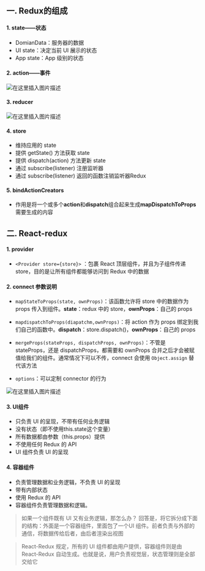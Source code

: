 ##  一. Redux的组成
####  1. state——状态
- DomianData：服务器的数据
- UI state：决定当前 UI 展示的状态
- App state：App 级别的状态

####  2. action——事件
![在这里插入图片描述](https://img-blog.csdnimg.cn/20201029102354717.png#pic_center)
####  3. reducer
![在这里插入图片描述](https://img-blog.csdnimg.cn/20201029102712757.png#pic_center)
####  4. store
- 维持应用的 state
- 提供 getState() 方法获取 state
- 提供 dispatch(action) 方法更新 state
- 通过 subscribe(listener) 注册监听器
- 通过 subscribe(listener) 返回的函数注销监听器Redux

####  5. bindActionCreators
- 作用是将一个或多个**action**和**dispatch**组合起来生成**mapDispatchToProps**需要生成的内容

##  二. React-redux
####  1. provider
- `<Provider store={store}>` ：包裹 React 顶层组件，并且为子组件传递 store，目的是让所有组件都能够访问到 Redux 中的数据

####  2. connect 参数说明
- `mapStateToProps(state, ownProps)`：该函数允许将 store 中的数据作为 props 传入到组件。**state**：redux 中的 store，**ownProps**：自己的 props

- `mapdispatchToProps(diapatchm,ownProps)`：将 action 作为 props 绑定到我们自己的函数中。**dispatch**：store.dispatch()，**ownProps**：自己的 props
- `mergeProps(stateProps, dispatchProps, ownProps)`：不管是 stateProps，还是 dispatchProps，都需要和 ownProps 合并之后才会被赋值给我们的组件。通常情况下可以不传，connect 会使用 `Object.assign` 替代该方法
- `options`：可以定制 connector 的行为

![在这里插入图片描述](https://img-blog.csdnimg.cn/20201103102854926.png?x-oss-process=image/watermark,type_ZmFuZ3poZW5naGVpdGk,shadow_10,text_aHR0cHM6Ly9ibG9nLmNzZG4ubmV0L1BlcnNpZ3VpZW5kbw==,size_16,color_FFFFFF,t_70#pic_center)
####  3. UI组件
- 只负责 UI 的呈现，不带有任何业务逻辑
- 没有状态（即不使用this.state这个变量）
- 所有数据都由参数（this.props）提供
- 不使用任何 Redux 的 API
- UI 组件负责 UI 的呈现

####  4. 容器组件
- 负责管理数据和业务逻辑，不负责 UI 的呈现
- 带有内部状态
- 使用 Redux 的 API
- 容器组件负责管理数据和逻辑。

> 如果一个组件既有 UI 又有业务逻辑，那怎么办？
> 回答是，将它拆分成下面的结构：外面是一个容器组件，里面包了一个UI 组件。前者负责与外部的通信，将数据传给后者，由后者渲染出视图

> React-Redux 规定，所有的 UI 组件都由用户提供，容器组件则是由 React-Redux 自动生成。也就是说，用户负责视觉层，状态管理则是全部交给它
